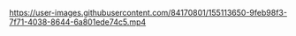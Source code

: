 

https://user-images.githubusercontent.com/84170801/155113650-9feb98f3-7f71-4038-8644-6a801ede74c5.mp4


